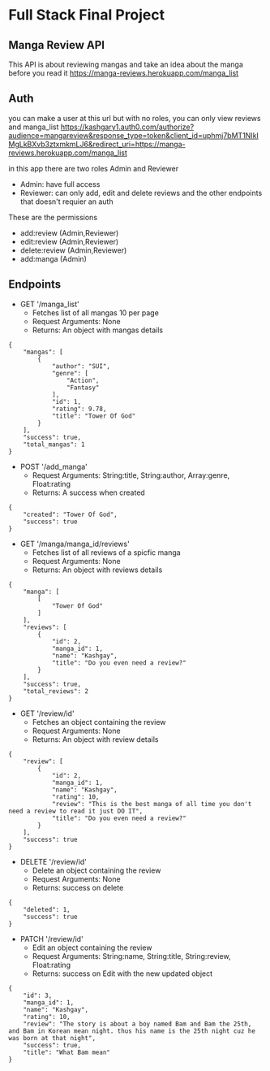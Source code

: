 # Full Stack Final Project

## Manga Review API

This API is about reviewing mangas and take an idea about the manga before you read it
https://manga-reviews.herokuapp.com/manga_list

## Auth
you can make a user at this url but with no roles, you can only view reviews and manga_list
https://kashgary1.auth0.com/authorize?audience=mangareview&response_type=token&client_id=uphmj7bMT1NIkIMgLkBXvb3ztxmkmLJ6&redirect_uri=https://manga-reviews.herokuapp.com/manga_list

in this app there are two roles Admin and Reviewer 
- Admin: have full access
- Reviewer: can only add, edit and delete reviews and the other endpoints that doesn't requier an auth

These are the permissions 	
- add:review (Admin,Reviewer)		
- edit:review (Admin,Reviewer)
- delete:review (Admin,Reviewer)
- add:manga (Admin)

## Endpoints

- GET '/manga_list'
    - Fetches list of all mangas 10 per page
    - Request Arguments: None
    - Returns: An object with mangas details
```
{
    "mangas": [
        {
            "author": "SUI",
            "genre": [
                "Action",
                "Fantasy"
            ],
            "id": 1,
            "rating": 9.78,
            "title": "Tower Of God"
        }
    ],
    "success": true,
    "total_mangas": 1
}
```

- POST '/add_manga'
    - Request Arguments: String:title, String:author, Array:genre, Float:rating
    - Returns: A success when created 
```
{
    "created": "Tower Of God",
    "success": true
}
```

- GET '/manga/manga_id/reviews'
    - Fetches list of all reviews of a spicfic manga
    - Request Arguments: None
    - Returns: An object with reviews details
```
{
    "manga": [
        [
            "Tower Of God"
        ]
    ],
    "reviews": [
        {
            "id": 2,
            "manga_id": 1,
            "name": "Kashgay",
            "title": "Do you even need a review?"
        }
    ],
    "success": true,
    "total_reviews": 2
}
```

- GET '/review/id' 
    - Fetches an object containing the review
    - Request Arguments: None
    - Returns: An object with review details
```
{
    "review": [
        {
            "id": 2,
            "manga_id": 1,
            "name": "Kashgay",
            "rating": 10,
            "review": "This is the best manga of all time you don't need a review to read it just DO IT",
            "title": "Do you even need a review?"
        }
    ],
    "success": true
}
```

- DELETE '/review/id'
    - Delete an object containing the review
    - Request Arguments: None
    - Returns: success on delete
```
{
    "deleted": 1,
    "success": true
}
```

- PATCH '/review/id' 
    - Edit an object containing the review
    - Request Arguments: String:name, String:title, String:review, Float:rating
    - Returns: success on Edit with the new updated object
```
{
    "id": 3,
    "manga_id": 1,
    "name": "Kashgay",
    "rating": 10,
    "review": "The story is about a boy named Bam and Bam the 25th, and Bam in Korean mean night. thus his name is the 25th night cuz he was born at that night",
    "success": true,
    "title": "What Bam mean"
}
```